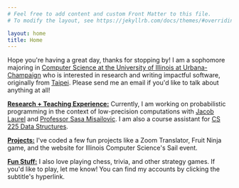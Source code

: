 ```yaml
---
# Feel free to add content and custom Front Matter to this file.
# To modify the layout, see https://jekyllrb.com/docs/themes/#overriding-theme-defaults

layout: home
title: Home
---
```

Hope you're having a great day, thanks for stopping by! I am a sophomore majoring in [Computer Science at the University of Illinois at Urbana-Champaign](https://cs.illinois.edu/) who is interested in research and writing impactful software, originally from [Taipei](https://goo.gl/maps/fLFFyzRABR2QwTAE7). Please send me an email if you'd like to talk about anything at all!

**[Research + Teaching Experience:](research-and-teaching/)** Currently, I am working on probabilistic programming in the context of low-precision computations with [Jacob Laurel](https://jsl1994.github.io/) and [Professor Sasa Misailovic](http://misailo.cs.illinois.edu/). I am also a course assistant for [CS 225 Data Structures](https://courses.engr.illinois.edu/cs225/sp2021/).

**[Projects:](projects/)** I've coded a few fun projects like a Zoom Translator, Fruit Ninja game, and the website for Illinois Computer Science's Sail event.

**[Fun Stuff:](fun-stuff/)** I also love playing chess, trivia, and other strategy games. If you'd like to play, let me know! You can find my accounts by clicking the subtitle's hyperlink.
